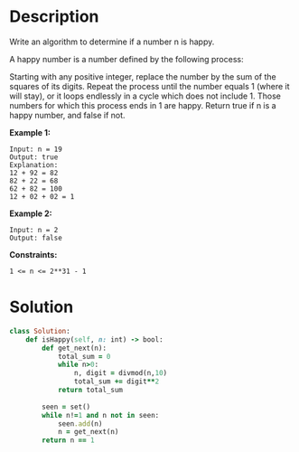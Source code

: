 # Description
Write an algorithm to determine if a number n is happy.

A happy number is a number defined by the following process:

Starting with any positive integer, replace the number by the sum of the squares of its digits.
Repeat the process until the number equals 1 (where it will stay), or it loops endlessly in a cycle which does not include 1.
Those numbers for which this process ends in 1 are happy.
Return true if n is a happy number, and false if not.

**Example 1:**
```
Input: n = 19
Output: true
Explanation:
12 + 92 = 82
82 + 22 = 68
62 + 82 = 100
12 + 02 + 02 = 1
```
**Example 2:**
```
Input: n = 2
Output: false
```
**Constraints:**
```
1 <= n <= 2**31 - 1
```
# Solution
```ruby
class Solution:
    def isHappy(self, n: int) -> bool:
        def get_next(n):
            total_sum = 0
            while n>0:
                n, digit = divmod(n,10)
                total_sum += digit**2
            return total_sum
        
        seen = set()
        while n!=1 and n not in seen:
            seen.add(n)
            n = get_next(n)
        return n == 1
```
